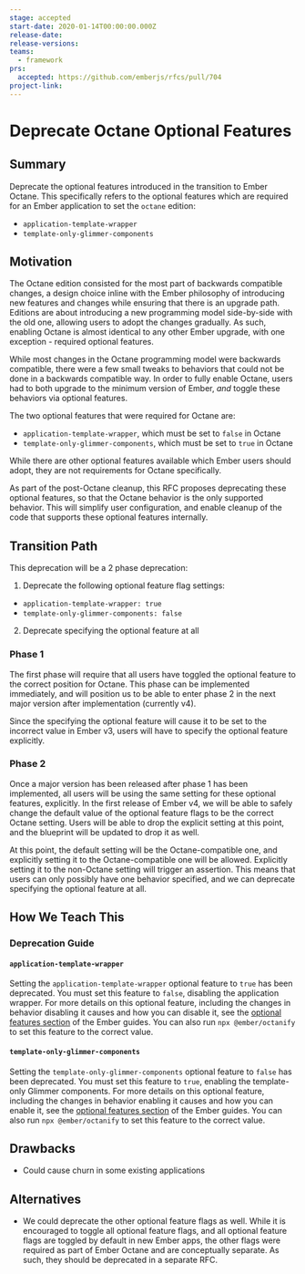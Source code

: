 ```yaml
---
stage: accepted
start-date: 2020-01-14T00:00:00.000Z
release-date:
release-versions:
teams:
  - framework
prs:
  accepted: https://github.com/emberjs/rfcs/pull/704
project-link:
---
```


# Deprecate Octane Optional Features

## Summary

Deprecate the optional features introduced in the transition to Ember Octane.
This specifically refers to the optional features which are required for an
Ember application to set the `octane` edition:

- `application-template-wrapper`
- `template-only-glimmer-components`

## Motivation

The Octane edition consisted for the most part of backwards compatible changes,
a design choice inline with the Ember philosophy of introducing new features and
changes while ensuring that there is an upgrade path. Editions are about
introducing a new programming model side-by-side with the old one, allowing
users to adopt the changes gradually. As such, enabling Octane is almost
identical to any other Ember upgrade, with one exception - required optional
features.

While most changes in the Octane programming model were backwards compatible,
there were a few small tweaks to behaviors that could not be done in a backwards
compatible way. In order to fully enable Octane, users had to both upgrade to
the minimum version of Ember, _and_ toggle these behaviors via optional
features.

The two optional features that were required for Octane are:

- `application-template-wrapper`, which must be set to `false` in Octane
- `template-only-glimmer-components`, which must be set to `true` in Octane

While there are other optional features available which Ember users should
adopt, they are not requirements for Octane specifically.

As part of the post-Octane cleanup, this RFC proposes deprecating these optional
features, so that the Octane behavior is the only supported behavior. This will
simplify user configuration, and enable cleanup of the code that supports these
optional features internally.

## Transition Path

This deprecation will be a 2 phase deprecation:

1. Deprecate the following optional feature flag settings:
  - `application-template-wrapper: true`
  - `template-only-glimmer-components: false`
2. Deprecate specifying the optional feature at all

### Phase 1

The first phase will require that all users have toggled the optional feature to
the correct position for Octane. This phase can be implemented immediately, and
will position us to be able to enter phase 2 in the next major version after
implementation (currently v4).

Since the specifying the optional feature will cause it to be set to the
incorrect value in Ember v3, users will have to specify the optional feature
explicitly.

### Phase 2

Once a major version has been released after phase 1 has been implemented, all
users will be using the same setting for these optional features, explicitly. In
the first release of Ember v4, we will be able to safely change the default
value of the optional feature flags to be the correct Octane setting. Users will
be able to drop the explicit setting at this point, and the blueprint will be
updated to drop it as well.

At this point, the default setting will be the Octane-compatible one, and
explicitly setting it to the Octane-compatible one will be allowed. Explicitly
setting it to the non-Octane setting will trigger an assertion. This means that
users can only possibly have one behavior specified, and we can deprecate
specifying the optional feature at all.

## How We Teach This

### Deprecation Guide

#### `application-template-wrapper`

Setting the `application-template-wrapper` optional feature to `true` has been
deprecated. You must set this feature to `false`, disabling the application
wrapper. For more details on this optional feature, including the changes in
behavior disabling it causes and how you can disable it, see the
[optional features section](https://guides.emberjs.com/release/configuring-ember/optional-features/#toc_application-template-wrapper)
of the Ember guides. You can also run `npx @ember/octanify` to set this feature
to the correct value.

#### `template-only-glimmer-components`

Setting the `template-only-glimmer-components` optional feature to `false` has been
deprecated. You must set this feature to `true`, enabling the template-only
Glimmer components. For more details on this optional feature, including the
changes in behavior enabling it causes and how you can enable it, see the
[optional features section](https://guides.emberjs.com/release/configuring-ember/optional-features/#toc_template-only-glimmer-components)
of the Ember guides. You can also run `npx @ember/octanify` to set this feature
to the correct value.

## Drawbacks

- Could cause churn in some existing applications

## Alternatives

- We could deprecate the other optional feature flags as well. While it is
  encouraged to toggle all optional feature flags, and all optional feature
  flags are toggled by default in new Ember apps, the other flags were required
  as part of Ember Octane and are conceptually separate. As such, they should be
  deprecated in a separate RFC.

